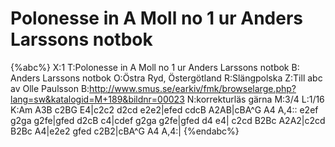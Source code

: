 # Polonesse in A Moll no 1 ur Anders Larssons notbok

{%abc%}
X:1
T:Polonesse in A Moll no 1 ur Anders Larssons notbok
B: Anders Larssons notbok
O:Östra Ryd, Östergötland
R:Slängpolska
Z:Till abc av Olle Paulsson
B:http://www.smus.se/earkiv/fmk/browselarge.php?lang=sw&katalogid=M+189&bildnr=00023
N:korrekturläs gärna
M:3/4
L:1/16
K:Am
A3B c2BG E4|c2c2 d2cd e2e2|efed cdcB A2AB|cBA^G A4 A,4::
e2ef g2ga g2fe|gfed d2cB c4|cdef g2ga g2fe|gfed d4 e4|
c2cd B2Bc A2A2|c2cd B2Bc A4|e2e2 gfed c2B2|cBA^G A4 A,4:|
{%endabc%}
